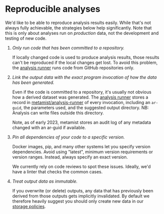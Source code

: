 # Reproducible analyses

We'd like to be able to reproduce analysis results easily. While that's not
always fully achievable, the strategies below help significantly. Note that this
is only about analyses run on _production_ data, not the development and testing
of new code.

1. _Only run code that has been committed to a repository._

   If locally changed code is used to produce analysis results, those results can't be reproduced if the local changes get lost. To avoid this problem, the [analysis runner](https://github.com/populationgenomics/analysis-runner) runs code from GitHub repositories only.

2. _Link the output data with the exact program invocation of how the data has been generated._

   Even if the code is committed to a repository, it's usually not obvious how a derived dataset was generated. The [analysis runner](https://github.com/populationgenomics/analysis-runner) stores a record in [metamist/analysis-runner](https://sample-metadata.populationgenomics.org.au/analysis-runner/) of every invocation, including an `ar-guid`, the parameters used, and the suggested output directory. NB: Analysis can write files outside this directory.

   Note, as of early 2023, metamist stores an audit log of any metadata changed with an ar-guid if available.


3. _Pin all dependencies of your code to a specific version._

   Docker images, pip, and many other systems let you specify version dependencies. Avoid using "latest", minimum version requirements or version ranges. Instead, always specify an exact version.

   We currently rely on code reviews to spot these issues. Ideally, we'd have a linter that checks the common cases.

4. _Treat output data as immutable._

   If you overwrite (or delete) outputs, any data that has previously been derived from those outputs gets implicitly invalidated. By default we therefore heavily suggest you should only create new data in our [storage policies](storage_policies/README.md).
